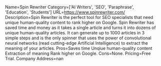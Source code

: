 Name=Spin Rewriter
Category=['AI Writers', 'SEO', 'Paraphrase', 'Education', 'Students']
URL=https://www.spinrewriter.com/
Description=Spin Rewriter is the perfect tool for SEO specialists that need unique human-quality content to rank higher on Google. Spin Rewriter has saved time and money as it takes a single article and turns it into dozens of unique human-quality articles. It can generate up to 1000 articles in 3 simple steps and is the only spinner that uses the power of convolutional neural networks (read cutting-edge Artificial Intelligence) to extract the meaning of your articles.
Pros=Saves time Unqiue human-quality content Extraction of meaning Rank higher on Google.
Cons=None.
Pricing=Free Trial.
Company Address=nan
